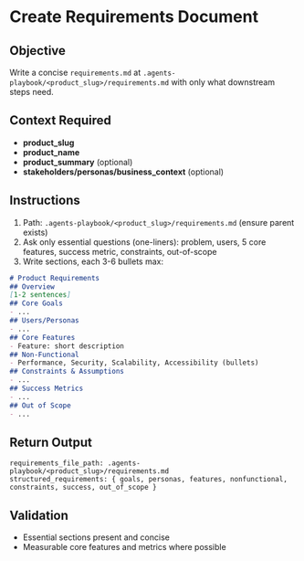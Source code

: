 # Create Requirements Document

## Objective
Write a concise `requirements.md` at `.agents-playbook/<product_slug>/requirements.md` with only what downstream steps need.

## Context Required
- **product_slug**
- **product_name**
- **product_summary** (optional)
- **stakeholders/personas/business_context** (optional)

## Instructions
1) Path: `.agents-playbook/<product_slug>/requirements.md` (ensure parent exists)
2) Ask only essential questions (one-liners): problem, users, 5 core features, success metric, constraints, out-of-scope
3) Write sections, each 3-6 bullets max:

```markdown
# Product Requirements
## Overview
[1-2 sentences]
## Core Goals
- ...
## Users/Personas
- ...
## Core Features
- Feature: short description
## Non-Functional
- Performance, Security, Scalability, Accessibility (bullets)
## Constraints & Assumptions
- ...
## Success Metrics
- ...
## Out of Scope
- ...
```

## Return Output
```
requirements_file_path: .agents-playbook/<product_slug>/requirements.md
structured_requirements: { goals, personas, features, nonfunctional, constraints, success, out_of_scope }
```

## Validation
- Essential sections present and concise
- Measurable core features and metrics where possible

